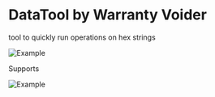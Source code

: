 # DataTool by Warranty Voider

tool to quickly run operations on hex strings

![Example](https://i.imgur.com/kO2HabG.png)

Supports

![Example](https://i.imgur.com/5GmcHsJ.png)
